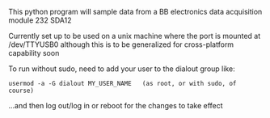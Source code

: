 This python program will sample data from a BB electronics data acquisition module 232 SDA12

Currently set up to be used on a unix machine where the port is mounted at /dev/TTYUSB0 although this is to be generalized for cross-platform capability soon

To run without sudo, need to add your user to the dialout group like:
	
	usermod -a -G dialout MY_USER_NAME   (as root, or with sudo, of course)

...and then log out/log in or reboot for the changes to take effect


